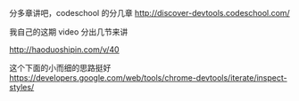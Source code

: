 分多章讲吧，codeschool 的分几章
http://discover-devtools.codeschool.com/

我自己的这期 video 分出几节来讲

http://haoduoshipin.com/v/40


这个下面的小而细的思路挺好
https://developers.google.com/web/tools/chrome-devtools/iterate/inspect-styles/
